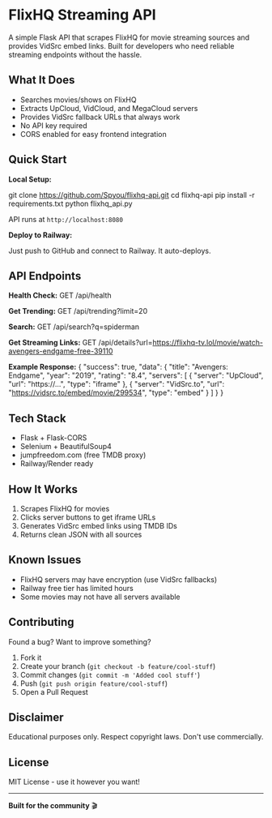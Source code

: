 # FlixHQ Streaming API

A simple Flask API that scrapes FlixHQ for movie streaming sources and provides VidSrc embed links. Built for developers who need reliable streaming endpoints without the hassle.

## What It Does

- Searches movies/shows on FlixHQ
- Extracts UpCloud, VidCloud, and MegaCloud servers
- Provides VidSrc fallback URLs that always work
- No API key required
- CORS enabled for easy frontend integration

## Quick Start

**Local Setup:**

git clone https://github.com/Spyou/flixhq-api.git
cd flixhq-api
pip install -r requirements.txt
python flixhq_api.py


API runs at `http://localhost:8080`

**Deploy to Railway:**

Just push to GitHub and connect to Railway. It auto-deploys.

## API Endpoints

**Health Check:**
GET /api/health

**Get Trending:**
GET /api/trending?limit=20

**Search:**
GET /api/search?q=spiderman

**Get Streaming Links:**
GET /api/details?url=https://flixhq-tv.lol/movie/watch-avengers-endgame-free-39110

**Example Response:**
{
"success": true,
"data": {
"title": "Avengers: Endgame",
"year": "2019",
"rating": "8.4",
"servers": [
{
"server": "UpCloud",
"url": "https://...",
"type": "iframe"
},
{
"server": "VidSrc.to",
"url": "https://vidsrc.to/embed/movie/299534",
"type": "embed"
}
]
}
}


## Tech Stack

- Flask + Flask-CORS
- Selenium + BeautifulSoup4
- jumpfreedom.com (free TMDB proxy)
- Railway/Render ready

## How It Works

1. Scrapes FlixHQ for movies
2. Clicks server buttons to get iframe URLs
3. Generates VidSrc embed links using TMDB IDs
4. Returns clean JSON with all sources

## Known Issues

- FlixHQ servers may have encryption (use VidSrc fallbacks)
- Railway free tier has limited hours
- Some movies may not have all servers available

## Contributing

Found a bug? Want to improve something?

1. Fork it
2. Create your branch (`git checkout -b feature/cool-stuff`)
3. Commit changes (`git commit -m 'Added cool stuff'`)
4. Push (`git push origin feature/cool-stuff`)
5. Open a Pull Request

## Disclaimer

Educational purposes only. Respect copyright laws. Don't use commercially.

## License

MIT License - use it however you want!

---

**Built for the community** 🎬





